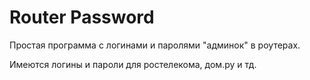 # Router Password
Простая программа с логинами и паролями "админок" в роутерах.

Имеются логины и пароли для ростелекома, дом.ру и тд.
